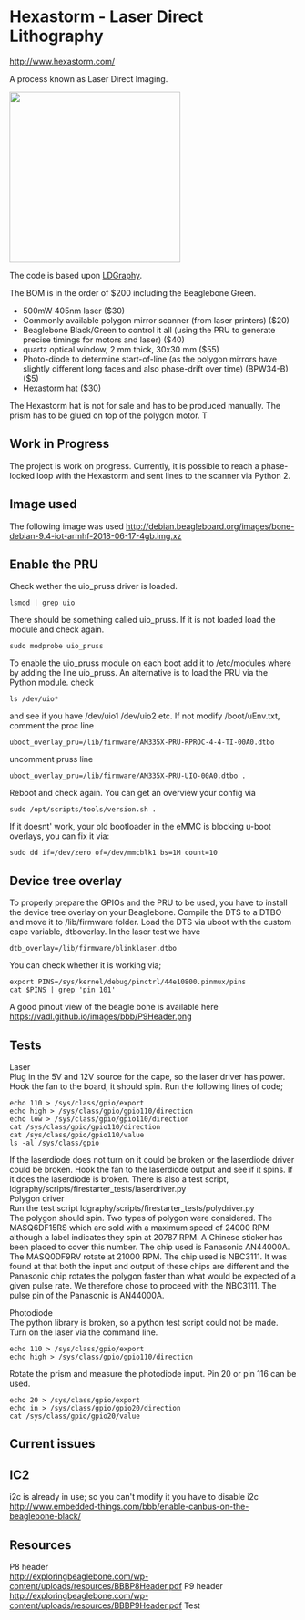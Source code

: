 Hexastorm - Laser Direct Lithography
===================================

http://www.hexastorm.com/

A process known as Laser Direct Imaging.

<img src="https://www.hexastorm.com/static/laserscanner.jpg" align="center" height="300"/>

The code is based upon [LDGraphy](http://ldgraphy.org/).


The BOM is in the order of $200 including the Beaglebone Green.

  * 500mW 405nm laser ($30)
  * Commonly available polygon mirror scanner (from laser printers) ($20)
  * Beaglebone Black/Green to control it all (using the PRU to generate precise
    timings for motors and laser) ($40)
  * quartz optical window, 2 mm thick, 30x30 mm ($55)
  * Photo-diode to determine start-of-line (as the polygon mirrors have
    slightly different long faces and also phase-drift over time) (BPW34-B) ($5)
  * Hexastorm hat ($30)

The Hexastorm hat is not for sale and has to be produced manually. 
The prism has to be glued on top of the polygon motor. T

Work in Progress
----------------
The project is work on progress. Currently, it is possible to reach a phase-locked loop with the Hexastorm and sent lines to the scanner via Python 2.

Image used
--------------
The following image was used http://debian.beagleboard.org/images/bone-debian-9.4-iot-armhf-2018-06-17-4gb.img.xz

Enable the PRU
--------------
Check wether the uio_pruss driver is loaded.
```
lsmod | grep uio
```
There should be something called uio_pruss. If it is not loaded load the module and check again.
```
sudo modprobe uio_pruss 
```
To enable the uio_pruss module on each boot add it to /etc/modules where by adding the line uio_pruss.
An alternative is to load the PRU via the Python module.
check 
```
ls /dev/uio*
```
and see if you have /dev/uio1 /dev/uio2 etc.
If not modify /boot/uEnv.txt, comment the proc line
```
uboot_overlay_pru=/lib/firmware/AM335X-PRU-RPROC-4-4-TI-00A0.dtbo 
```
uncomment pruss line
```
uboot_overlay_pru=/lib/firmware/AM335X-PRU-UIO-00A0.dtbo .
```
Reboot and check again.
You can get an overview your config via
```
sudo /opt/scripts/tools/version.sh .
```
If it doesnt' work, your old bootloader in the eMMC is blocking u-boot overlays, you can fix it via:
```
sudo dd if=/dev/zero of=/dev/mmcblk1 bs=1M count=10
```

Device tree overlay
--------------------
To properly prepare the GPIOs and the PRU to be used, you have to install
the device tree overlay on your Beaglebone.
Compile the DTS to a DTBO and move it to /lib/firmware folder.
Load the DTS via uboot with the custom cape variable, dtboverlay.
In the laser test we have
```
dtb_overlay=/lib/firmware/blinklaser.dtbo
```
You can check whether it is working via;
```
export PINS=/sys/kernel/debug/pinctrl/44e10800.pinmux/pins
cat $PINS | grep 'pin 101'
```
A good pinout view of the beagle bone is available here https://vadl.github.io/images/bbb/P9Header.png


Tests
--------------
Laser <br />
Plug in the 5V and 12V source for the cape, so the laser driver has power.
Hook the fan to the board, it should spin. Run the following lines of code;
```
echo 110 > /sys/class/gpio/export
echo high > /sys/class/gpio/gpio110/direction
echo low > /sys/class/gpio/gpio110/direction
cat /sys/class/gpio/gpio110/direction
cat /sys/class/gpio/gpio110/value
ls -al /sys/class/gpio
```
If the laserdiode does not turn on it could be broken or the laserdiode driver could be broken.
Hook the fan to the laserdiode output and see if it spins. If it does the laserdiode is broken.
There is also a test script, 
ldgraphy/scripts/firestarter_tests/laserdriver.py <br/>
Polygon driver <br/>
Run the test script ldgraphy/scripts/firestarter_tests/polydriver.py <br/>
The polygon should spin. Two types of polygon were considered.
The MASQ6DF15RS which are sold with a maximum speed of 24000 RPM although a label indicates they spin at 20787 RPM. A Chinese sticker has been placed to cover this number. The chip used is Panasonic AN44000A. The MASQ0DF9RV rotate at 21000 RPM. The chip used is NBC3111.
It was found at that both the input and output of these chips are different and the Panasonic chip rotates the polygon faster than what would be expected of a given pulse rate. We therefore chose to proceed with the NBC3111. The pulse pin of the Panasonic is AN44000A.

Photodiode <br/>
The python library is broken, so a python test script could not be made.
Turn on the laser via the command line. 
```
echo 110 > /sys/class/gpio/export
echo high > /sys/class/gpio/gpio110/direction
```
Rotate the prism and measure the photodiode input. Pin 20 or pin 116 can be used.
```
echo 20 > /sys/class/gpio/export
echo in > /sys/class/gpio/gpio20/direction
cat /sys/class/gpio/gpio20/value
```


Current issues
--------------

IC2
---
i2c is already in use; so you can't modify it you have to disable i2c
http://www.embedded-things.com/bbb/enable-canbus-on-the-beaglebone-black/

Resources
---------
P8 header <br/>
http://exploringbeaglebone.com/wp-content/uploads/resources/BBBP8Header.pdf
P9 header <br/>
http://exploringbeaglebone.com/wp-content/uploads/resources/BBBP9Header.pdf
Test


[case-pic]: https://www.hexastorm.com/static/laserscanner.jpg
